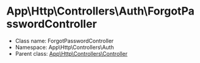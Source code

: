 App\Http\Controllers\Auth\ForgotPasswordController
===============






* Class name: ForgotPasswordController
* Namespace: App\Http\Controllers\Auth
* Parent class: [App\Http\Controllers\Controller](App-Http-Controllers-Controller.md)








